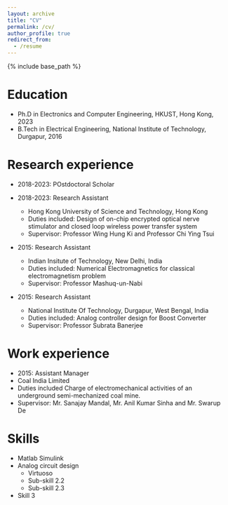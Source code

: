```yaml
---
layout: archive
title: "CV"
permalink: /cv/
author_profile: true
redirect_from:
  - /resume
---
```


{% include base_path %}

Education
======
* Ph.D in Electronics and Computer Engineering, HKUST, Hong Kong, 2023
* B.Tech in Electrical Engineering, National Institute of Technology, Durgapur, 2016

Research experience
======
* 2018-2023: POstdoctoral Scholar
  
* 2018-2023: Research Assistant
  * Hong Kong University of Science and Technology, Hong Kong
  * Duties included: Design of on-chip encrypted optical nerve stimulator and closed loop wireless power transfer system 
  * Supervisor: Professor Wing Hung Ki and Professor Chi Ying Tsui

* 2015: Research Assistant
  * Indian Insitute of Technology, New Delhi, India
  * Duties included: Numerical Electromagnetics for classical electromagnetism problem
  * Supervisor: Professor Mashuq-un-Nabi
 
* 2015: Research Assistant
  * National Institute Of Technology, Durgapur, West Bengal, India 
  * Duties included: Analog controller design for Boost Converter 
  * Supervisor: Professor Subrata Banerjee

Work experience
======
*  2015: Assistant Manager
  * Coal India Limited
  * Duties included Charge of electromechanical activities of an underground semi-mechanized coal mine.
  * Supervisor: Mr. Sanajay Mandal, Mr. Anil Kumar Sinha and Mr. Swarup De

Skills
======
* Matlab Simulink
* Analog circuit design 
  * Virtuoso
  * Sub-skill 2.2
  * Sub-skill 2.3
* Skill 3

